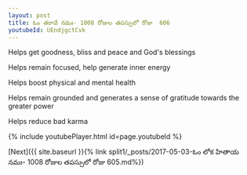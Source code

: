 ```yaml
---
layout: post
title: ఓం తరావే నమః- 1008 రోజుల తపస్సులో రోజు  606
youtubeId: UEndjgctCvk
---
```

 
 
Helps get goodness, bliss and peace and God's blessings
 
Helps remain focused, help generate inner energy 
 
Helps boost physical and mental health 
 
Helps remain grounded and generates a sense of gratitude towards the greater power 
 
Helps reduce bad karma
 
 
 
 


{% include youtubePlayer.html id=page.youtubeId %}
 
[Next]({{ site.baseurl }}{% link  split1/_posts/2017-05-03-ఓం లోక హితాయ నమః- 1008 రోజుల తపస్సులో రోజు  605.md%})
 
